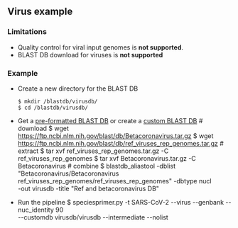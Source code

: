 ## Virus example

### Limitations
  * Quality control for viral input genomes is __not supported__.
  * BLAST DB download for viruses is __not supported__

### Example
* Create a new directory for the BLAST DB

      $ mkdir /blastdb/virusdb/
      $ cd /blastdb/virusdb/

* Get a [pre-formatted BLAST DB](https://ftp.ncbi.nlm.nih.gov/blast/db/) or create a [custom BLAST DB](https://github.com/biologger/speciesprimer/tree/speciesprimerv2.2/docs/customdbtutorial.md)
      # download
      $ wget https://ftp.ncbi.nlm.nih.gov/blast/db/Betacoronavirus.tar.gz
      $ wget https://ftp.ncbi.nlm.nih.gov/blast/db/ref_viruses_rep_genomes.tar.gz
      # extract
      $ tar xvf ref_viruses_rep_genomes.tar.gz -C ref_viruses_rep_genomes
      $ tar xvf Betacoronavirus.tar.gz -C Betacoronavirus
      # combine
      $ blastdb_aliastool -dblist "Betacoronavirus/Betacoronavirus \
        ref_viruses_rep_genomes/ref_viruses_rep_genomes" -dbtype nucl \
        -out virusdb -title "Ref and betacoronavirus DB"

* Run the pipeline
      $ speciesprimer.py -t SARS-CoV-2 --virus --genbank --nuc_identity 90 \
      --customdb virusdb/virusdb --intermediate --nolist
